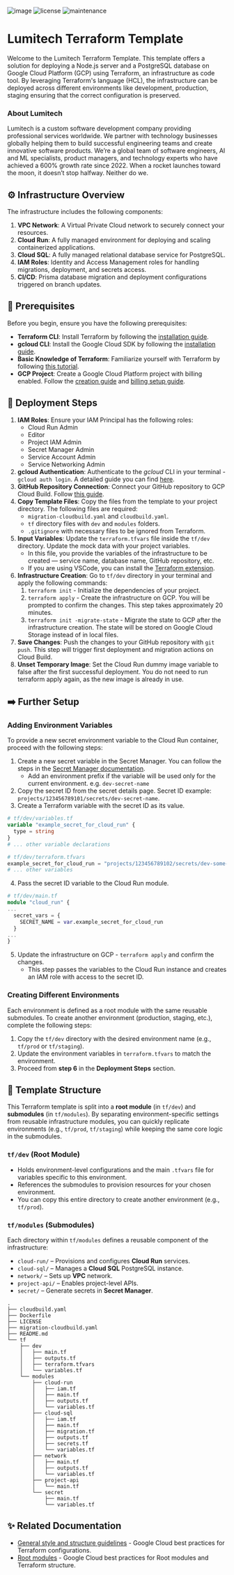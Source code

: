 ![image](https://github.com/user-attachments/assets/e2b5fd98-bb13-481a-8b8a-85f9d64183e0)
![license](https://img.shields.io/github/license/lumitech-co/lumitech-terraform-template?style=flat)
![maintenance](https://img.shields.io/badge/maintenance-active-blue?style=flat)

# Lumitech Terraform Template 
Welcome to the Lumitech Terraform Template. This template offers a solution for deploying a Node.js server and a PostgreSQL database on Google Cloud Platform (GCP) using Terraform, an infrastructure as code tool. By leveraging Terraform's language (HCL), the infrastructure can be deployed across different environments like development, production, staging ensuring that the correct configuration is preserved.

### About Lumitech
Lumitech is a custom software development company providing professional services worldwide. We partner with technology businesses globally helping them to build successful engineering teams and create innovative software products. We’re a global team of software engineers, AI and ML specialists, product managers, and technology experts who have achieved a 600% growth rate since 2022. When a rocket launches toward the moon, it doesn’t stop halfway. Neither do we.

## ⚙ Infrastructure Overview

The infrastructure includes the following components:

1. **VPC Network**: A Virtual Private Cloud network to securely connect your resources.
2. **Cloud Run**: A fully managed environment for deploying and scaling containerized applications.
3. **Cloud SQL**: A fully managed relational database service for PostgreSQL.
4. **IAM Roles**: Identity and Access Management roles for handling migrations, deployment, and secrets access.
5. **CI/CD**: Prisma database migration and deployment configurations triggered on branch updates.

## 📝 Prerequisites

Before you begin, ensure you have the following prerequisites:

- **Terraform CLI**: Install Terraform by following the [installation guide](https://developer.hashicorp.com/terraform/install).
- **gcloud CLI**: Install the Google Cloud SDK by following the [installation guide](https://cloud.google.com/sdk/docs/install).
- **Basic Knowledge of Terraform**: Familiarize yourself with Terraform by following [this tutorial](https://developer.hashicorp.com/terraform/tutorials/docker-get-started).
- **GCP Project**: Create a Google Cloud Platform project with billing enabled. Follow the [creation guide](https://developers.google.com/workspace/guides/create-project#project) and [billing setup guide](https://developers.google.com/workspace/guides/create-project#billing).

## 🚀 Deployment Steps

1. **IAM Roles**: Ensure your IAM Principal has the following roles:
    - Cloud Run Admin
    - Editor
    - Project IAM Admin
    - Secret Manager Admin
    - Service Account Admin
    - Service Networking Admin
2. **gcloud Authentication**: Authenticate to the _gcloud_ CLI in your terminal - `gcloud auth login`. A detailed guide you can find [here](https://cloud.google.com/docs/authentication/gcloud#local).
3. **GitHub Repository Connection**: Connect your GitHub repository to GCP Cloud Build. Follow [this guide](https://cloud.google.com/build/docs/automating-builds/github/connect-repo-github?generation=1st-gen#connecting_a_github_repository).
4. **Copy Template Files**:  Copy the files from the template to your project directory. The following files are required:
    - `migration-cloudbuild.yaml` and `cloudbuild.yaml`.
    - `tf` directory files with `dev` and `modules` folders.
    - `.gitignore` with necessary files to be ignored from Terraform.
5. **Input Variables**: Update the `terraform.tfvars` file inside the `tf/dev` directory. Update the mock data with your project variables.
    - In this file, you provide the variables of the infrastructure to be created — service name, database name, GitHub repository, etc.
    - If you are using VSCode, you can install the [Terraform extension](https://marketplace.visualstudio.com/items?itemName=HashiCorp.terraform). 
6. **Infrastructure Creation**: Go to `tf/dev` directory in your terminal and apply the following commands:
    1. `terraform init` - Initialize the dependencies of your project.
    2. `terraform apply` - Create the infrastructure on GCP. You will be prompted to confirm the changes. This step takes approximately 20 minutes.
    3. `terraform init -migrate-state` - Migrate the state to GCP after the infrastructure creation. The state will be stored on Google Cloud Storage instead of in local files.
7. **Save Changes**: Push the changes to your GitHub repository with `git push`. This step will trigger first deployment and migration actions on Cloud Build.
8. **Unset Temporary Image**: Set the Cloud Run dummy image variable to false after the first successful deployment. You do not need to run terraform apply again, as the new image is already in use.

## ➡️ Further Setup
### Adding Environment Variables
To provide a new secret environment variable to the Cloud Run container, proceed with the following steps:
1. Create a new secret variable in the Secret Manager. You can follow the steps in the [Secret Manager documentation](https://cloud.google.com/secret-manager/docs/creating-and-accessing-secrets#create-a-secret).
    - Add an environment prefix if the variable will be used only for the current environment. e.g. `dev-secret-name`
2. Copy the secret ID from the secret details page. Secret ID example: `projects/123456789101/secrets/dev-secret-name`.
3. Create a Terraform variable with the secret ID as its value.
```terraform
# tf/dev/variables.tf
variable "example_secret_for_cloud_run" {
  type = string
}
# ... other variable declarations
```
```terraform
# tf/dev/terraform.tfvars
example_secret_for_cloud_run = "projects/123456789102/secrets/dev-some-secret"
# ... other variables
```
4. Pass the secret ID variable to the Cloud Run module.
```terraform
# tf/dev/main.tf
module "cloud_run" {
...
  secret_vars = {
    SECRET_NAME = var.example_secret_for_cloud_run
  }
...
}
```
5. Update the infrastructure on GCP - `terraform apply` and confirm the changes.
    - This step passes the variables to the Cloud Run instance and creates an IAM role with access to the secret ID.

### Creating Different Environments
Each environment is defined as a root module with the same reusable submodules.
To create another environment (production, staging, etc.), complete the following steps:
1. Copy the `tf/dev` directory with the desired environment name (e.g., `tf/prod` or `tf/staging`).
2. Update the environment variables in `terraform.tfvars` to match the environment.
3. Proceed from **step 6** in the **Deployment Steps** section.


## 📂 Template Structure

This Terraform template is split into a **root module** (in `tf/dev`) and **submodules** (in `tf/modules`). By separating environment-specific settings from reusable infrastructure modules, you can quickly replicate environments (e.g., `tf/prod`, `tf/staging`) while keeping the same core logic in the submodules.

### `tf/dev` (Root Module)

- Holds environment-level configurations and the main `.tfvars` file for variables specific to this environment.
- References the submodules to provision resources for your chosen environment.
- You can copy this entire directory to create another environment (e.g., `tf/prod`).

### `tf/modules` (Submodules)

Each directory within `tf/modules` defines a reusable component of the infrastructure:

- `cloud-run/` – Provisions and configures **Cloud Run** services.  
- `cloud-sql/` – Manages a **Cloud SQL** PostgreSQL instance.  
- `network/` – Sets up **VPC** network.  
- `project-api/` – Enables project-level APIs.
- `secret/` – Generate secrets in **Secret Manager**.

```
.
├── cloudbuild.yaml
├── Dockerfile
├── LICENSE
├── migration-cloudbuild.yaml
├── README.md
└── tf
    ├── dev
    │   ├── main.tf
    │   ├── outputs.tf
    │   ├── terraform.tfvars
    │   └── variables.tf
    └── modules
        ├── cloud-run
        │   ├── iam.tf
        │   ├── main.tf
        │   ├── outputs.tf
        │   └── variables.tf
        ├── cloud-sql
        │   ├── iam.tf
        │   ├── main.tf
        │   ├── migration.tf
        │   ├── outputs.tf
        │   ├── secrets.tf
        │   └── variables.tf
        ├── network
        │   ├── main.tf
        │   ├── outputs.tf
        │   └── variables.tf
        ├── project-api
        │   └── main.tf
        └── secret
            ├── main.tf
            └── variables.tf

```

## ✨ Related Documentation
- [General style and structure guidelines](https://cloud.google.com/docs/terraform/best-practices/general-style-structure) - Google Cloud best practices for Terraform configurations.
- [Root modules](https://cloud.google.com/docs/terraform/best-practices/root-modules) - Google Cloud best practices for Root modules and Terraform structure.
